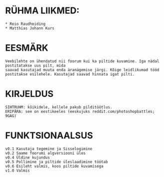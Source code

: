 # 

# RÜHMA LIIKMED:
	* Reio Raudheiding
	* Matthias Johann Kurs

# EESMÄRK
	Veebilehte on ühendatud nii foorum kui ka piltide kuvamine. Iga nädal postitatakse uus pilt, mida 
	saavad kasutajad muuta enda äranägemise järgi. Kõige leidlikumad tööd postitakse esilehele. Kasutajad saavad hinnata igat pilti.

# KIRJELDUS
	SIHTRÜHM: kõikidele, kellele pakub pilditöötlus.
	ERIPÄRA: see on eestikeeles (eeskujuks reddit.com/photoshopbattles; 9GAG)

# FUNKTSIONAALSUS
	v0.1 Kasutaja tegemine ja Sisselogimine
	v0.2 Saame foorumi algversiooni üles
	v0.4 Üldine kujundus
	v0.5 Pollimine ja piltide üleslaadimine töötab
	v0.6 Esileht valmis, koos piltide kuvamisega
	v1.0 Valmis
